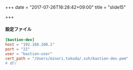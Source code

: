 +++
date = "2017-07-26T16:28:42+09:00"
title = "slide15"

+++
#### 設定ファイル
```toml
[bastion-dev]
host = "192.168.100.1"
port = "22"
user = "bastion-user"
cert_path = "/Users/minori.tokuda/.ssh/bastion-dev.pem"
# 続く
```
